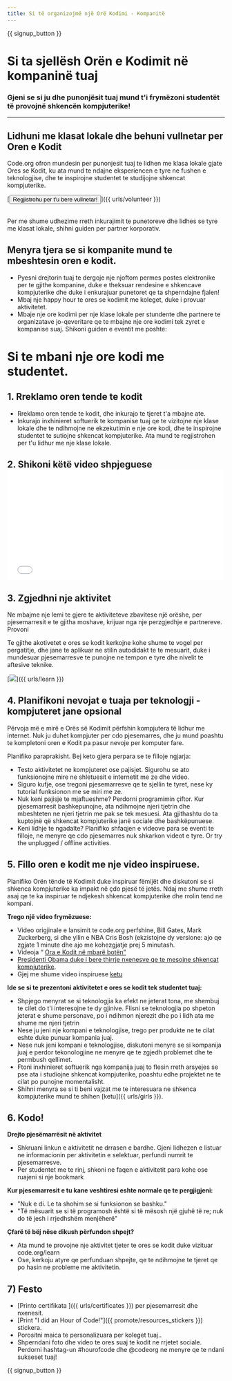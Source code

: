 ```yaml
---
title: Si të organizojmë një Orë Kodimi - Kompanitë
---
```


{{ signup_button }}

# Si ta sjellësh Orën e Kodimit në kompaninë tuaj
### Gjeni se si ju dhe punonjësit tuaj mund t'i frymëzoni studentët të provojnë shkencën kompjuterike!

***

## Lidhuni me klasat lokale dhe behuni vullnetar per Oren e Kodit
Code.org ofron mundesin per punonjesit tuaj te lidhen me klasa lokale gjate Ores se Kodit, ku ata mund te ndajne eksperiencen e tyre ne fushen e teknologjise, dhe te inspirojne studentet te studijojne shkencat kompjuterike.

[<button>Regjistrohu per t'u bere vullnetar!</button>]({{ urls/volunteer }})
<br>
<br>

Per me shume udhezime rreth inkurajimit te punetoreve dhe lidhes se tyre me klasat lokale, shihni guiden per partner korporativ.

## Menyra tjera se si kompanite mund te mbeshtesin oren e kodit.

- Pyesni drejtorin tuaj te dergoje nje njoftom permes postes elektronike per te gjithe kompanine, duke e theksuar rendesine e shkencave kompjuterike dhe duke i enkurajuar punetoret qe ta shperndajne fjalen!
- Mbaj nje happy hour te ores se kodimit me koleget, duke i provuar aktivitetet.
- Mbaje nje ore kodimi per nje klase lokale per stundente dhe partnere te organizatave jo-qeveritare qe te mbajne nje ore kodimi tek zyret e kompanise suaj.  Shikoni guiden e eventit me poshte:


# Si te mbani nje ore kodi me studentet.

## 1. Rreklamo oren tende te kodit
- Rreklamo oren tende te kodit, dhe inkurajo te tjeret t'a mbajne ate.
- Inkurajo inxhinieret softuerik te kompanise tuaj qe te vizitojne nje klase lokale dhe te ndihmojne ne ekzekutimin e nje ore kodi, dhe te inspirojne studentet te sutiojne shkencat kompjuterike.  Ata mund te regjistrohen per t'u lidhur me nje klase lokale.

## 2. Shikoni këtë video shpjeguese <iframe width="500" height="255" src="//www.youtube.com/embed/SrnvvWDm73k" frameborder="0" allowfullscreen></iframe>

## 3. Zgjedhni nje aktivitet
Ne mbajme nje lemi te gjere te aktiviteteve zbavitese një orëshe, per pjesemarresit e te gjitha moshave, krijuar nga nje perzgjedhje e partnereve. Provoni

Te gjithe akotivetet e ores se kodit kerkojne kohe shume te vogel per pergatitje, dhe jane te aplikuar ne stilin autodidakt te te mesuarit, duke i mundesuar pjesemarresve te punojne ne tempon e tyre dhe nivelit te aftesive teknike.

[<img src="/images/fit-700/tutorials.png" />]({{ urls/learn }})

## 4. Planifikoni nevojat e tuaja per teknologji - kompjuteret jane opsional

Përvoja më e mirë e Orës së Kodimit përfshin kompjutera të lidhur me internet. Nuk ju duhet kompjuter per cdo pjesemarres, dhe ju mund poashtu te kompletoni oren e Kodit pa pasur nevoje per komputer fare.

Planifiko paraprakisht. Bej keto gjera perpara se te filloje ngjarja:

- Testo aktivitetet ne kompjuteret ose pajisjet. Sigurohu se ato funksionojne mire ne shletuesit e internetit me ze dhe video.
- Siguro kufje, ose tregoni pjesemarresve qe te sjellin te tyret, nese ky tutorial funksionon me se miri me ze.
- Nuk keni pajisje te mjaftueshme? Perdorni programimin çiftor. Kur pjesemarresit bashkepunojne, ata ndihmojne njeri tjetrin dhe mbeshteten ne njeri tjetrin me pak se tek mesuesi.  Ata gjithashtu do ta kuptojnë që shkencat kompjuterike janë sociale dhe bashkëpunuese.
- Keni lidhje te ngadalte? Planifiko shfaqjen e videove para se eventi te filloje, ne menyre qe cdo pjesemarres nuk shkarkon videot e tyre. Or try the unplugged / offline activities.

## 5.  Fillo oren e kodit me nje video inspiruese.
Planifiko Orën tënde të Kodimit duke inspiruar fëmijët dhe diskutoni se si shkenca kompjuterike ka impakt në çdo pjesë të jetës. Ndaj me shume rreth asaj qe te ka inspiruar te ndjekesh shkencat kompjuterike dhe rrolin tend ne kompani.

**Trego një video frymëzuese:**

- Video origjinale e lansimit te code.org perfshine, Bill Gates, Mark Zuckerberg, si dhe yllin e NBA Cris Bosh (ekzistojne dy versione: ajo qe zgjate 1 minute dhe ajo me kohezgjatje prej 5 minutash.
- Videoja “ [Ora e Kodit në mbarë botën”](https://www.youtube.com/watch?v=KsOIlDT145A)
- [Presidenti Obama duke i bere thirrje nxenesve qe te mesojne shkencat kompjuterike](https://www.youtube.com/watch?v=6XvmhE1J9PY).
- Gjej me shume video inspiruese [ketu](https://www.youtube.com/playlist?list=PLzdnOPI1iJNfpD8i4Sx7U0y2MccnrNZuP)

**Ide se si te prezentoni aktivitetet e ores se kodit tek studentet tuaj:**

- Shpjego menyrat se si teknologjia ka efekt ne jeterat tona, me shembuj te cilet do t'i interesojne te dy gjinive. Flisni se teknologjia po shpeton jeterat e shume personave, po i ndihmon njerezit dhe po i lidh ata me shume me njeri tjetrin
- Nese ju jeni nje kompani e teknologjise, trego per produkte ne te cilat eshte duke punuar kompania juaj.
- Nese nuk jeni kompani e teknologjise, diskutoni menyre se si kompanija juaj e perdor tekonologjine ne menyre qe te zgjedh problemet dhe te permbush qellimet.
- Ftoni inxhinieret softuerik nga kompanija juaj to flesin rreth arsyejes se pse ata i studiojne shkencat kompjuterike, poashtu edhe projektet ne te cilat po punojne momentalisht.
- Shihni menyra se si ti beni vajzat me te interesuara ne shkenca kompjuterike mund te shihen [ketu]({{ urls/girls }}).

## 6. Kodo!
**Drejto pjesëmarrësit në aktivitet**

- Shkruani linkun e aktivitetit ne drrasen e bardhe. Gjeni lidhezen e listuar ne informacionin per aktivitetin e selektuar, perfundi numrit te pjesemarresve.
- Per studentet me te rinj, shkoni ne faqen e aktivitetit para kohe ose ruajeni si nje bookmark

**Kur pjesemarresit e tu kane veshtiresi eshte normale qe te pergjigjeni:**

- "Nuk e di. Le ta shohim se si funksionon se bashku."
- "Të mësuarit se si të programosh është si të mësosh një gjuhë të re; nuk do të jesh i rrjedhshëm menjëherë"

**Çfarë të bëj nëse dikush përfundon shpejt?**

- Ata mund te provojne nje aktivitet tjeter te ores se kodit duke vizituar code.org/learn
- Ose, kerkoju atyre qe perfunduan shpejte, qe te ndihmojne te tjeret qe po hasin ne probleme me aktivitetin.

## 7) Festo

- [Printo certifikata ]({{ urls/certificates }}) per pjesemarresit dhe nxenesit.
- [Print "I did an Hour of Code!"]({{ promote/resources_stickers }}) stickera.
- Porositni maica te personalizuara per koleget tuaj..
- Shperndani foto dhe video te ores suaj te kodit ne rrjetet sociale.  Perdorni hashtag-un #hourofcode dhe @codeorg ne menyre qe te ndani sukseset tuaj!

{{ signup_button }}

